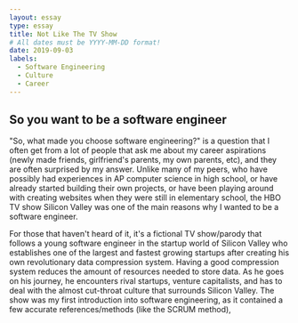 ```yaml
---
layout: essay
type: essay
title: Not Like The TV Show
# All dates must be YYYY-MM-DD format!
date: 2019-09-03
labels:
  - Software Engineering
  - Culture
  - Career
---
```


## So you want to be a software engineer

"So, what made you choose software engineering?" is a question that I often get from a lot of people that ask me about my career aspirations (newly made friends, girlfriend's parents, my own parents, etc), and they are often surprised by my answer. Unlike many of my peers, who have possibly had experiences in AP computer science in high school, or have already started building their own projects, or have been playing around with creating websites when they were still in elementary school, the HBO TV show Silicon Valley was one of the main reasons why I wanted to be a software engineer.

For those that haven't heard of it, it's a fictional TV show/parody that follows a young software engineer in the startup world of Silicon Valley who establishes one of the largest and fastest growing startups after creating his own revolutionary data compression system. Having a good compression system reduces the amount of resources needed to store data. As he goes on his journey, he encounters rival startups, venture capitalists, and has to deal with the almost cut-throat culture that surrounds Silicon Valley. The show was my first introduction into software engineering, as it contained a few accurate references/methods (like the SCRUM method),



